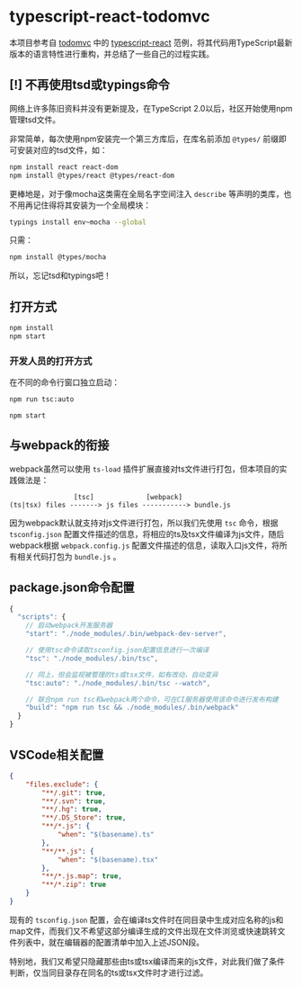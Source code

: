 # typescript-react-todomvc

本项目参考自 [todomvc](https://github.com/tastejs/todomvc) 中的 [typescript-react](https://github.com/tastejs/todomvc/tree/master/examples/typescript-react) 范例，将其代码用TypeScript最新版本的语言特性进行重构，并总结了一些自己的过程实践。

## [!] 不再使用tsd或typings命令

网络上许多陈旧资料并没有更新提及，在TypeScript 2.0以后，社区开始使用npm管理tsd文件。

非常简单，每次使用npm安装完一个第三方库后，在库名前添加 `@types/` 前缀即可安装对应的tsd文件，如：

```bash
npm install react react-dom
npm install @types/react @types/react-dom
```

更棒地是，对于像mocha这类需在全局名字空间注入 `describe` 等声明的类库，也不用再记住得将其安装为一个全局模块：

```bash
typings install env~mocha --global
```

只需：

```bash
npm install @types/mocha
```

所以，忘记tsd和typings吧！

## 打开方式

```bash
npm install
npm start
```

### 开发人员的打开方式

在不同的命令行窗口独立启动：

```bash
npm run tsc:auto
```

```
npm start
```

## 与webpack的衔接

webpack虽然可以使用 `ts-load` 插件扩展直接对ts文件进行打包，但本项目的实践做法是：

```
                [tsc]             [webpack]
(ts|tsx) files -------> js files -----------> bundle.js
```

因为webpack默认就支持对js文件进行打包，所以我们先使用 `tsc` 命令，根据 `tsconfig.json` 配置文件描述的信息，将相应的ts及tsx文件编译为js文件，随后webpack根据 `webpack.config.js` 配置文件描述的信息，读取入口js文件，将所有相关代码打包为 `bundle.js` 。

## package.json命令配置

```javascript
{
  "scripts": {
    // 启动webpack开发服务器
    "start": "./node_modules/.bin/webpack-dev-server",

    // 使用tsc命令读取tsconfig.json配置信息进行一次编译
    "tsc": "./node_modules/.bin/tsc",

    // 同上，但会监视被管理的ts或tsx文件，如有改动，自动变异
    "tsc:auto": "./node_modules/.bin/tsc --watch",

    // 联合npm run tsc和webpack两个命令，可在CI服务器使用该命令进行发布构建
    "build": "npm run tsc && ./node_modules/.bin/webpack"
  }
}
```

## VSCode相关配置

```json
{
    "files.exclude": {
        "**/.git": true,
        "**/.svn": true,
        "**/.hg": true,
        "**/.DS_Store": true,
        "**/*.js": {
            "when": "$(basename).ts"
        },
        "**/**.js": {
            "when": "$(basename).tsx"
        },
        "**/*.js.map": true,
        "**/*.zip": true
    }
}
```

现有的 `tsconfig.json` 配置，会在编译ts文件时在同目录中生成对应名称的js和map文件，而我们又不希望这部分编译生成的文件出现在文件浏览或快速跳转文件列表中，就在编辑器的配置清单中加入上述JSON段。

特别地，我们又希望只隐藏那些由ts或tsx编译而来的js文件，对此我们做了条件判断，仅当同目录存在同名的ts或tsx文件时才进行过滤。
